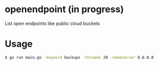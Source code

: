 # openendpoint (in progress)
List open endpoints like public cloud buckets

# Usage

```sh
$ go run main.go -keyword backups -threads 20 -nameserver 8.8.8.8
```